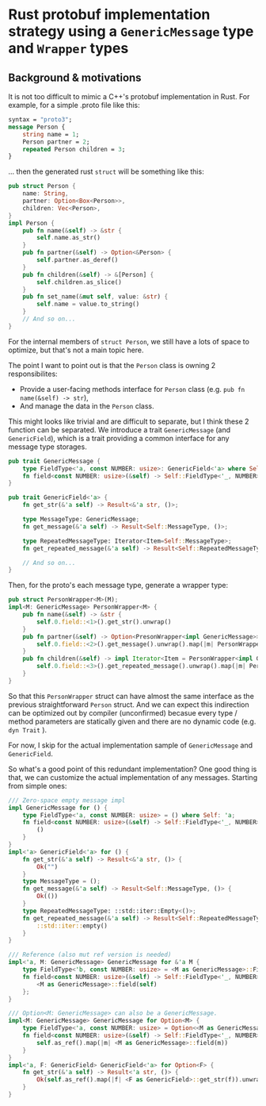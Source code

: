 # Rust protobuf implementation strategy using a `GenericMessage` type and `Wrapper` types

## Background & motivations
It is not too difficult to mimic a C++'s protobuf implementation in Rust.
For example, for a simple .proto file like this:

```protobuf
syntax = "proto3";
message Person {
    string name = 1;
    Person partner = 2;
    repeated Person children = 3;
}
```

... then the generated rust `struct` will be something like this:

```rust
pub struct Person {
    name: String,
    partner: Option<Box<Person>>,
    children: Vec<Person>,
}
impl Person {
    pub fn name(&self) -> &str {
        self.name.as_str()
    }
    pub fn partner(&self) -> Option<&Person> {
        self.partner.as_deref()
    }
    pub fn children(&self) -> &[Person] {
        self.children.as_slice()
    }
    pub fn set_name(&mut self, value: &str) {
        self.name = value.to_string()
    }
    // And so on...
}
```

For the internal members of `struct Person`, we still have a lots of space to optimize, but that's not a main topic here. 

The point I want to point out is that the `Person` class is owning 2 responsibilites:
- Provide a user-facing methods interface for `Person` class (e.g. `pub fn name(&self) -> str`),
- And manage the data in the `Person` class.

This might looks like trivial and are difficult to separate, but I think these 2 function can be separated.
We introduce a trait `GenericMessage` (and `GenericField`), which is a trait providing a common interface for any message type storages.

```rust
pub trait GenericMessage {
    type FieldType<'a, const NUMBER: usize>: GenericField<'a> where Self: 'a;
    fn field<const NUMBER: usize>(&self) -> Self::FieldType<'_, NUMBER>;
}

pub trait GenericField<'a> {
    fn get_str(&'a self) -> Result<&'a str, ()>;

    type MessageType: GenericMessage;
    fn get_message(&'a self) -> Result<Self::MessageType, ()>;

    type RepeatedMessageType: Iterator<Item=Self::MessageType>;
    fn get_repeated_message(&'a self) -> Result<Self::RepeatedMessageType, ()>;

    // And so on...
}
```

Then, for the proto's each message type, generate a wrapper type:
```rust
pub struct PersonWrapper<M>(M);
impl<M: GenericMessage> PersonWrapper<M> {
    pub fn name(&self) -> &str {
        self.0.field::<1>().get_str().unwrap()
    }
    pub fn partner(&self) -> Option<PresonWrapper<impl GenericMessage>> {
        self.0.field::<2>().get_message().unwrap().map(|m| PersonWrapper(m))
    }
    pub fn children(&self) -> impl Iterator<Item = PersonWrapper<impl GenericMessage>> {
        self.0.field::<3>().get_repeated_message().unwrap().map(|m| PersonWrapper(m))
    }
}
```

So that this `PersonWrapper` struct can have almost the same interface as the previous straightforward `Person` struct.
And we can expect this indirection can be optimized out by compiler (unconfirmed) becasue every type / method parameters are statically given and there are no dynamic code (e.g. `dyn Trait` ).

For now, I skip for the actual implementation sample of `GenericMessage` and `GenericField`.

So what's a good point of this redundant implementation?
One good thing is that, we can customize the actual implementation of any messages.
Starting from simple ones:

```rust
/// Zero-space empty message impl
impl GenericMessage for () {
    type FieldType<'a, const NUMBER: usize> = () where Self: 'a;
    fn field<const NUMBER: usize>(&self) -> Self::FieldType<'_, NUMBER> {
        ()
    }
}
impl<'a> GenericField<'a> for () {
    fn get_str(&'a self) -> Result<&'a str, ()> {
        Ok("")
    }
    type MessageType = ();
    fn get_message(&'a self) -> Result<Self::MessageType, ()> {
        Ok(())
    }
    type RepeatedMessageType: ::std::iter::Empty<()>;
    fn get_repeated_message(&'a self) -> Result<Self::RepeatedMessageType, ()> {
        ::std::iter::empty()
    }
}

/// Reference (also mut ref version is needed)
impl<'a, M: GenericMessage> GenericMessage for &'a M {
    type FieldType<'b, const NUMBER: usize> = <M as GenericMessage>::FieldType<'b, NUMBER> where Self: 'b;
    fn field<const NUMBER: usize>(&self) -> Self::FieldType<'_, NUMBER> {
        <M as GenericMessage>::field(self)
    };
}

/// Option<M: GenericMessage> can also be a GenericMessage.
impl<M: GenericMessage> GenericMessage for Option<M> {
    type FieldType<'a, const NUMBER: usize> = Option<<M as GenericMessage>::FieldType<'a, NUMBER>> where Self: 'a;
    fn field<const NUMBER: usize>(&self) -> Self::FieldType<'_, NUMBER> {
        self.as_ref().map(|m| <M as GenericMessage>::field(m))
    }
}
impl<'a, F: GenericField> GenericField<'a> for Option<F> {
    fn get_str(&'a self) -> Result<'a str, ()> {
        Ok(self.as_ref().map(|f| <F as GenericField>::get_str(f)).unwrap_or(""))
    }
}
```


